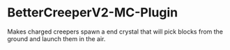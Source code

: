 # BetterCreeperV2-MC-Plugin
Makes charged creepers spawn a end crystal that will pick blocks from the ground and launch them in the air.
